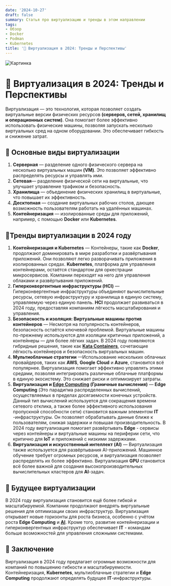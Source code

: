```yaml
---
date: '2024-10-27'
draft: false
summary: Статья про виртуализацию и тренды в этом направлении
tags:
- Обзор
- Docker
- Podman
- Kubernetes
title: '🤩 Виртуализация в 2024: Тренды и Перспективы'
---
```


![Картинка](http://localhost:1313/images/posts/image_64.jpg)

# 🤩 Виртуализация в 2024: Тренды и Перспективы

Виртуализация — это технология, которая позволяет создать виртуальные версии физических ресурсов __(серверов, сетей, хранилищ и операционных систем)__. Она помогает более эффективно использовать физические машины, позволяя запускать несколько виртуальных сред на одном оборудовании. Это обеспечивает гибкость и снижение затрат.

## 🤩 Основные виды виртуализации
1. **__Серверная__** — разделение одного физического сервера на несколько виртуальных машин **__(VM)__**. Это позволяет эффективно распределять ресурсы и управлять ими.
2. __**Сетевая**__— разделение физической сети на виртуальные, что улучшает управление трафиком и безопасность.
3. **__Хранилища__** — объединение физических хранилищ в виртуальные, что повышает их эффективность.
4. **__Десктопная__** — создание виртуальных рабочих столов, дающее возможность пользователям работать на удалённых машинах.
5. **__Контейнеризация__** — изолированные среды для приложений, например, с помощью **Docker** или **Kubernetes**.

## 🤩Тренды виртуализации в 2024 году
1. **Контейнеризация и Kubernetes** — Контейнеры, такие как **Docker**, продолжают доминировать в мире разработки и развёртывания приложений. Они позволяют легко разворачивать приложения в изолированных средах. **Kubernetes**, платформа для управления контейнерами, остаётся стандартом для оркестрации микросервисов. Компании переходят на него для управления облаками и развёртывания приложений.
2. **__Гиперконвергентные инфраструктуры (HCI)__** — Гиперконвергентные  инфраструктуры объединяют вычислительные ресурсы, сетевую инфраструктуру и хранилища в единую систему, управляемую через единую панель. **HCI** продолжает развиваться в 2024 году, предоставляя компаниям лёгкость масштабирования и управления.
3. **__Безопасность и изоляция: Виртуальные машины против контейнеров__** —  Несмотря на популярность контейнеров, безопасность остаётся ключевой проблемой. Виртуальные машины по-прежнему используются для изоляции критичных приложений, а контейнеры — для более лёгких задач. В 2024 году появляются гибридные решения, такие как [**Kata Containers**](https://katacontainers.io/), сочетающие лёгкость контейнеров и безопасность виртуальных машин.
4. **__Мультиоблачные стратегии__** —Использование нескольких облачных провайдеров, таких как **AWS**, **Google** **Cloud** и **Azure**, становится всё популярнее. Виртуализация помогает эффективно управлять этими средами, позволяя интегрировать различные облачные платформы в единую экосистему. Это снижает риски и оптимизирует затраты.
5. **__Виртуализация и [__Edge Computing__](https://habr.com/ru/companies/ibm/articles/508118/) (Граничные вычисления)__** — **Edge Computing** (Это парадигма распределенных вычислений, осуществляемых в пределах досягаемости конечных устройств. Данный тип вычислений используется для сокращения времени сетевого отклика, а также более эффективного использования пропускной способности сети) становится важным элементом **IT** -инфраструктуры. Он позволяет обрабатывать данные ближе к пользователям, снижая задержки и повышая производительность. В 2024 году виртуализация помогает развёртывать **Edge** - сервисы через контейнеры и виртуальные машины на периферии сети, что критично для **IoT** и приложений с низкими задержками.
6. **Виртуализация и искусственный интеллект (AI)** — Виртуализация также используется для развёртывания AI-приложений. Машинное обучение требует огромных ресурсов, и виртуализация позволяет распределять их более эффективно. Виртуализация **GPU** становится всё более важной для создания высокопроизводительных вычислительных кластеров для **AI**-задач.

## 🤩 Будущее виртуализации
В 2024 году виртуализация становится ещё более гибкой и масштабируемой. Компании продолжают внедрять виртуальные решения для оптимизации своих инфраструктур. Виртуализация открывает новые горизонты для роста бизнеса, особенно с учётом роста **Edge Computing** и [**AI**](https://en.wikipedia.org/wiki/AI-assisted_virtualization_software). Кроме того, развитие контейнеризации и гиперконвергентных инфраструктур обеспечивает **IT** - командам больше возможностей для управления сложными системами.

## 🤩 Заключение
Виртуализация в 2024 году предлагает огромные возможности для компаний по повышению гибкости и масштабируемости. Контейнеризация, **Kubernetes**, мультиоблачные стратегии и **Edge Computing** продолжают определять будущее **IT**-инфраструктуры.
